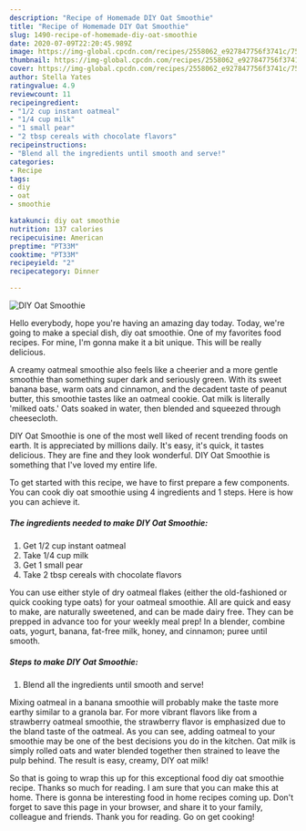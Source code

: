 ```yaml
---
description: "Recipe of Homemade DIY Oat Smoothie"
title: "Recipe of Homemade DIY Oat Smoothie"
slug: 1490-recipe-of-homemade-diy-oat-smoothie
date: 2020-07-09T22:20:45.989Z
image: https://img-global.cpcdn.com/recipes/2558062_e927847756f3741c/751x532cq70/diy-oat-smoothie-recipe-main-photo.jpg
thumbnail: https://img-global.cpcdn.com/recipes/2558062_e927847756f3741c/751x532cq70/diy-oat-smoothie-recipe-main-photo.jpg
cover: https://img-global.cpcdn.com/recipes/2558062_e927847756f3741c/751x532cq70/diy-oat-smoothie-recipe-main-photo.jpg
author: Stella Yates
ratingvalue: 4.9
reviewcount: 11
recipeingredient:
- "1/2 cup instant oatmeal"
- "1/4 cup milk"
- "1 small pear"
- "2 tbsp cereals with chocolate flavors"
recipeinstructions:
- "Blend all the ingredients until smooth and serve!"
categories:
- Recipe
tags:
- diy
- oat
- smoothie

katakunci: diy oat smoothie 
nutrition: 137 calories
recipecuisine: American
preptime: "PT33M"
cooktime: "PT33M"
recipeyield: "2"
recipecategory: Dinner

---
```



![DIY Oat Smoothie](https://img-global.cpcdn.com/recipes/2558062_e927847756f3741c/751x532cq70/diy-oat-smoothie-recipe-main-photo.jpg)

Hello everybody, hope you're having an amazing day today. Today, we're going to make a special dish, diy oat smoothie. One of my favorites food recipes. For mine, I'm gonna make it a bit unique. This will be really delicious.

A creamy oatmeal smoothie also feels like a cheerier and a more gentle smoothie than something super dark and seriously green. With its sweet banana base, warm oats and cinnamon, and the decadent taste of peanut butter, this smoothie tastes like an oatmeal cookie. Oat milk is literally &#39;milked oats.&#39; Oats soaked in water, then blended and squeezed through cheesecloth.

DIY Oat Smoothie is one of the most well liked of recent trending foods on earth. It is appreciated by millions daily. It's easy, it's quick, it tastes delicious. They are fine and they look wonderful. DIY Oat Smoothie is something that I've loved my entire life.


To get started with this recipe, we have to first prepare a few components. You can cook diy oat smoothie using 4 ingredients and 1 steps. Here is how you can achieve it.

<!--inarticleads1-->

##### The ingredients needed to make DIY Oat Smoothie:

1. Get 1/2 cup instant oatmeal
1. Take 1/4 cup milk
1. Get 1 small pear
1. Take 2 tbsp cereals with chocolate flavors


You can use either style of dry oatmeal flakes (either the old-fashioned or quick cooking type oats) for your oatmeal smoothie. All are quick and easy to make, are naturally sweetened, and can be made dairy free. They can be prepped in advance too for your weekly meal prep! In a blender, combine oats, yogurt, banana, fat-free milk, honey, and cinnamon; puree until smooth. 

<!--inarticleads2-->

##### Steps to make DIY Oat Smoothie:

1. Blend all the ingredients until smooth and serve!


Mixing oatmeal in a banana smoothie will probably make the taste more earthy similar to a granola bar. For more vibrant flavors like from a strawberry oatmeal smoothie, the strawberry flavor is emphasized due to the bland taste of the oatmeal. As you can see, adding oatmeal to your smoothie may be one of the best decisions you do in the kitchen. Oat milk is simply rolled oats and water blended together then strained to leave the pulp behind. The result is easy, creamy, DIY oat milk! 

So that is going to wrap this up for this exceptional food diy oat smoothie recipe. Thanks so much for reading. I am sure that you can make this at home. There is gonna be interesting food in home recipes coming up. Don't forget to save this page in your browser, and share it to your family, colleague and friends. Thank you for reading. Go on get cooking!
